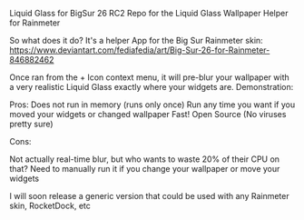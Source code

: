 Liquid Glass for BigSur 26 RC2
Repo for the Liquid Glass Wallpaper Helper for Rainmeter

So what does it do?
It's a helper App for the Big Sur Rainmeter skin: https://www.deviantart.com/fediafedia/art/Big-Sur-26-for-Rainmeter-846882462

Once ran from the + Icon context menu, it will pre-blur your wallpaper with a very realistic Liquid Glass exactly where your widgets are.
Demonstration:

Pros:
Does not run in memory (runs only once)
Run any time you want if you moved your widgets or changed wallpaper
Fast!
Open Source (No viruses pretty sure)

Cons:

Not actually real-time blur, but who wants to waste 20% of their CPU on that?
Need to manually run it if you change your wallpaper or move your widgets

I will soon release a generic version that could be used with any Rainmeter skin, RocketDock, etc

